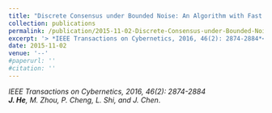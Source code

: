 ```yaml
---
title: "Discrete Consensus under Bounded Noise: An Algorithm with Fast Convergence and High Accuracy"
collection: publications
permalink: /publication/2015-11-02-Discrete-Consensus-under-Bounded-Noise/
excerpt: '> *IEEE Transactions on Cybernetics, 2016, 46(2): 2874-2884*<br>***J. He**, M. Zhou, P. Cheng, L. Shi, and J. Chen*.'
date: 2015-11-02
venue: '--'
#paperurl: ''
#citation: ''
---
```

*IEEE Transactions on Cybernetics, 2016, 46(2): 2874-2884*  
***J. He**, M. Zhou, P. Cheng, L. Shi, and J. Chen*.